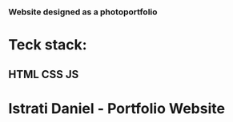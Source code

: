 ### Website designed as a photoportfolio

# Teck stack:
## HTML CSS JS

# Istrati Daniel - Portfolio Website


